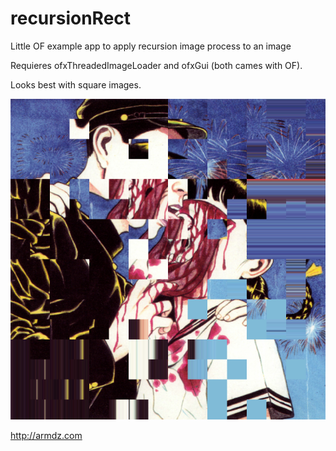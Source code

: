 # recursionRect

Little OF example app to apply recursion image process to an image

Requieres ofxThreadedImageLoader and ofxGui (both cames with OF).

Looks best with square images.

![Alt text](sample.png?raw=true "SAMPLE")

http://armdz.com